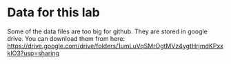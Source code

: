 # Data for this lab
Some of the data files are too big for github. They are stored in google drive. You can download them from here: https://drive.google.com/drive/folders/1umLuVqSMrOgtMVz4ygtHrjmdKPxxkIO3?usp=sharing
